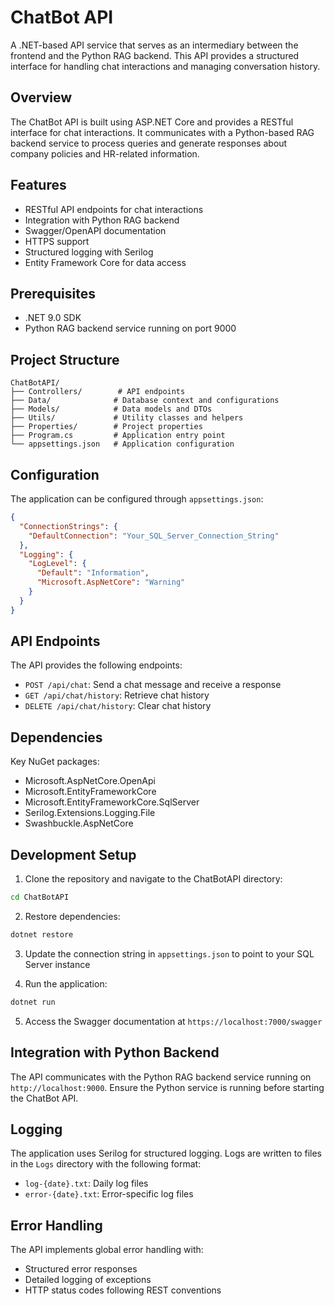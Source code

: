 # ChatBot API

A .NET-based API service that serves as an intermediary between the frontend and the Python RAG backend. This API provides a structured interface for handling chat interactions and managing conversation history.

## Overview

The ChatBot API is built using ASP.NET Core and provides a RESTful interface for chat interactions. It communicates with a Python-based RAG backend service to process queries and generate responses about company policies and HR-related information.

## Features

- RESTful API endpoints for chat interactions
- Integration with Python RAG backend
- Swagger/OpenAPI documentation
- HTTPS support
- Structured logging with Serilog
- Entity Framework Core for data access

## Prerequisites

- .NET 9.0 SDK
- Python RAG backend service running on port 9000

## Project Structure

```
ChatBotAPI/
├── Controllers/        # API endpoints
├── Data/              # Database context and configurations
├── Models/            # Data models and DTOs
├── Utils/             # Utility classes and helpers
├── Properties/        # Project properties
├── Program.cs         # Application entry point
└── appsettings.json   # Application configuration
```

## Configuration

The application can be configured through `appsettings.json`:

```json
{
  "ConnectionStrings": {
    "DefaultConnection": "Your_SQL_Server_Connection_String"
  },
  "Logging": {
    "LogLevel": {
      "Default": "Information",
      "Microsoft.AspNetCore": "Warning"
    }
  }
}
```

## API Endpoints

The API provides the following endpoints:

- `POST /api/chat`: Send a chat message and receive a response
- `GET /api/chat/history`: Retrieve chat history
- `DELETE /api/chat/history`: Clear chat history

## Dependencies

Key NuGet packages:
- Microsoft.AspNetCore.OpenApi
- Microsoft.EntityFrameworkCore
- Microsoft.EntityFrameworkCore.SqlServer
- Serilog.Extensions.Logging.File
- Swashbuckle.AspNetCore

## Development Setup

1. Clone the repository and navigate to the ChatBotAPI directory:
```bash
cd ChatBotAPI
```

2. Restore dependencies:
```bash
dotnet restore
```

3. Update the connection string in `appsettings.json` to point to your SQL Server instance

4. Run the application:
```bash
dotnet run
```

5. Access the Swagger documentation at `https://localhost:7000/swagger`

## Integration with Python Backend

The API communicates with the Python RAG backend service running on `http://localhost:9000`. Ensure the Python service is running before starting the ChatBot API.

## Logging

The application uses Serilog for structured logging. Logs are written to files in the `Logs` directory with the following format:
- `log-{date}.txt`: Daily log files
- `error-{date}.txt`: Error-specific log files

## Error Handling

The API implements global error handling with:
- Structured error responses
- Detailed logging of exceptions
- HTTP status codes following REST conventions